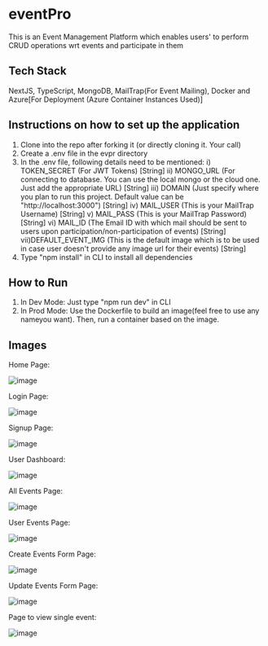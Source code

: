 # eventPro

This is an Event Management Platform which enables users' to perform CRUD operations wrt events and participate in them

## Tech Stack

NextJS, TypeScript, MongoDB, MailTrap(For Event Mailing), Docker and Azure[For Deployment (Azure Container Instances Used)]

## Instructions on how to set up the application

1) Clone into the repo after forking it (or directly cloning it. Your call)
2) Create a .env file in the evpr directory
3) In the .env file, following details need to be mentioned:
   i) TOKEN_SECRET (For JWT Tokens) [String]
   ii) MONGO_URL (For connecting to database. You can use the local mongo or the cloud one. Just add the appropriate URL) [String]
   iii) DOMAIN (Just specify where you plan to run this project. Default value can be "http://localhost:3000") [String]
   iv) MAIL_USER (This is your MailTrap Username) [String]
   v) MAIL_PASS (This is your MailTrap Password) [String]
   vi) MAIL_ID (The Email ID with which mail should be sent to users upon participation/non-participation of events) [String]
   vii)DEFAULT_EVENT_IMG (This is the default image which is to be used in case user doesn't provide any image url for their events) [String]
4) Type "npm install" in CLI to install all dependencies

## How to Run

1) In Dev Mode: Just type "npm run dev" in CLI
2) In Prod Mode: Use the Dockerfile to build an image(feel free to use any nameyou want). Then, run a container based on the image.
   
## Images

Home Page:

![image](https://github.com/Abhinav5050649/eventPro/assets/89687523/0af13715-ac57-4ac0-998e-90e1b14f935e)


Login Page:

![image](https://github.com/Abhinav5050649/eventPro/assets/89687523/db07d904-9b45-4897-b849-8362fb41710a)


Signup Page:

![image](https://github.com/Abhinav5050649/eventPro/assets/89687523/5ab97f0b-6de7-44b7-8017-a76bb50a339e)


User Dashboard: 

![image](https://github.com/Abhinav5050649/eventPro/assets/89687523/5bec907c-4201-4c5a-b872-20ae3f11027a)


All Events Page:

![image](https://github.com/Abhinav5050649/eventPro/assets/89687523/c3e7e9c2-09d3-4ec5-9cb0-ee54bae6c23e)


User Events Page:

![image](https://github.com/Abhinav5050649/eventPro/assets/89687523/33296704-376f-4a81-a260-3436bae23d93)


Create Events Form Page:

![image](https://github.com/Abhinav5050649/eventPro/assets/89687523/fdb9eb0b-7217-4273-b789-eaeef32acdbb)


Update Events Form Page:

![image](https://github.com/Abhinav5050649/eventPro/assets/89687523/b1e5527f-7d81-4e16-8c9d-8c67b273d62e)

Page to view single event:

![image](https://github.com/Abhinav5050649/eventPro/assets/89687523/fb875422-6ce9-4d30-a532-11edb5ce9dba)

